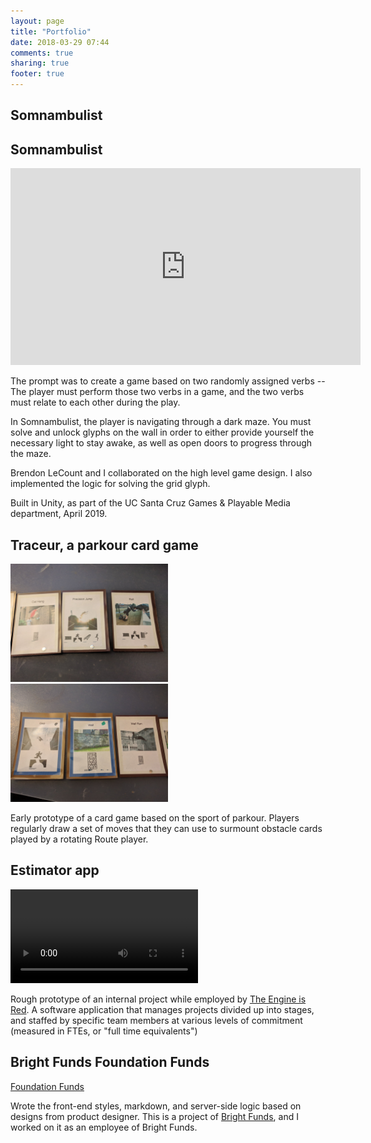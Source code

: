 ```yaml
---
layout: page
title: "Portfolio"
date: 2018-03-29 07:44
comments: true
sharing: true
footer: true
---
```


## Somnambulist

<h2 id="somnambulist">Somnambulist</h2>

<iframe width="560" height="315" src="https://www.youtube.com/embed/tO1klUQVris" frameborder="0" allow="accelerometer; autoplay; encrypted-media; gyroscope; picture-in-picture" allowfullscreen></iframe>

The prompt was to create a game based on two randomly assigned verbs -- The player must perform those two
verbs in a game, and the two verbs must relate to each other during the play.

In Somnambulist, the player is navigating through a dark maze. You must solve and unlock glyphs on the wall
in order to either provide yourself the necessary light to stay awake, as well as open doors to progress through the maze.

Brendon LeCount and I collaborated on the high level game design. I also implemented the logic for solving the grid glyph.

Built in Unity, as part of the UC Santa Cruz Games & Playable Media department, April 2019.

## Traceur, a parkour card game
<p>
  <img class="left" style="max-width: 50%; margin-right: 0" src="assets/traceur-1.jpg"></img>
  <img style="max-width: 50%; margin-right: 0" src="assets/traceur-2.jpg"></img>
</p>

Early prototype of a card game based on the sport of parkour. Players regularly draw a set of moves
that they can use to surmount obstacle cards played by a rotating Route player.

## Estimator app
<video autoplay="false" controls="true" src="/assets/estimator.mp4"></video>

Rough prototype of an internal project while employed by [The Engine is Red](https://www.theengineisred.com).
A software application that manages projects divided up into stages, and staffed
by specific team members at various levels of commitment (measured in FTEs, or "full time equivalents")

## Bright Funds Foundation Funds

<a href="https://www.brightfunds.org/foundation_funds">Foundation Funds</a>

Wrote the front-end styles, markdown, and server-side logic based on designs from product designer.
This is a project of [Bright Funds](https://brightfunds.org), and I worked on it as an employee of Bright Funds.

